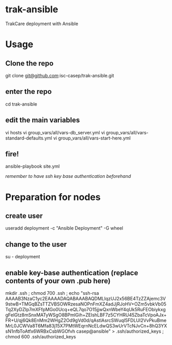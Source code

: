 # trak-ansible
TrakCare deployment with Ansible


# Usage

## Clone the repo

 git clone git@github.com:isc-casep/trak-ansible.git

## enter the repo

 cd trak-ansible

## edit the main variables 

 vi hosts
 vi group_vars/all/vars-db_server.yml
 vi group_vars/all/vars-standard-defaults.yml
 vi group_vars/all/vars-start-here.yml

## fire!

 ansible-playbook site.yml

*remember to have ssh key base authentication beforehand*

# Preparation for nodes

## create user

 useradd deployment -c "Ansible Deployment" -G wheel

## change to the user

 su - deployment 

## enable key-base authentication (replace contents of your own .pub here)

 mkdir .ssh ; chmod 700 .ssh ; echo "ssh-rsa AAAAB3NzaC1yc2EAAAADAQABAAABAQDMLIqzUJ2x56BE4TzZZAjemc3V9stwB+TMGqBZsTTZVBSOWRzesaNOPnFmXZ4adJjRJoHV+OZm5vbkVb05Tq2XyDZIp7mXFfpMGo0Ucq+eQL7qo7O15jjwQxnWbeY4qUk5RuFEObiykxggFelGtz8mSnxMATyWSgO8BPmlGih+ZEIshLBF7z5CYHRU45ZbaTcVpoAJx+FR+U/qj6Qk8EnMm2WHgZ2Od9gVd0d/qAstlAsrcSWuqI5FDLUl2VvPkuBmeMrL0JCWVa8T6Mfa83j15X7PMtWEqrnNcELdwQS3wUrVTcNJvCn+8hQ3YXsN1nfbToAtfx6WRBxCsbWGOfvh casep@ansible" > .ssh/authorized_keys ; chmod 600 .ssh/authorized_keys


